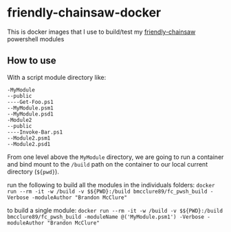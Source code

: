 # friendly-chainsaw-docker

This is docker images that I use to build/test my [friendly-chainsaw](https://github.com/brandonmcclure/friendly-chainsaw) powershell modules

## How to use

With a script module directory like:
```
-MyModule
--public
----Get-Foo.ps1
--MyModule.psm1
--MyModule.psd1
-Module2
--public
----Invoke-Bar.ps1
--Module2.psm1
--Module2.psd1
```

From one level above the `MyModule` directory, we are going to run a container and bind mount to the `/build` path on the container to our local current directory (`${pwd}`).

run the following to build all the modules in the individuals folders:
`docker run --rm -it -w /build -v $${PWD}:/build bmcclure89/fc_pwsh_build -Verbose -moduleAuthor "Brandon McClure"`

to build a single module:
`docker run --rm -it -w /build -v $${PWD}:/build bmcclure89/fc_pwsh_build -moduleName @('MyModule.psm1') -Verbose -moduleAuthor "Brandon McClure"`

